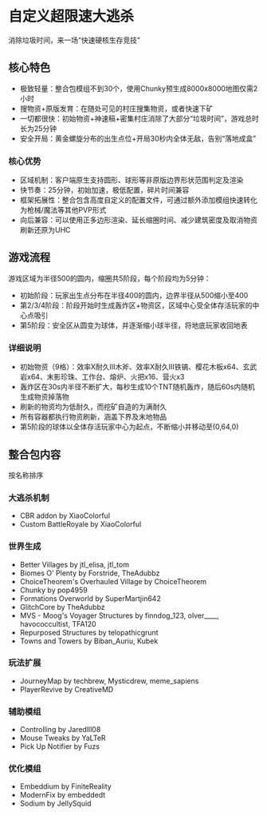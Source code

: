 # 自定义超限速大逃杀

消除垃圾时间，来一场“快速硬核生存竞技”

## 核心特色

- 极致轻量：整合包模组不到30个，使用Chunky预生成8000x8000地图仅需2小时
- 搜物资+原版发育：在随处可见的村庄搜集物资，或者快速下矿
- 一切都很快：初始物资+神速稿+密集村庄消除了大部分“垃圾时间”，游戏总时长为25分钟
- 安全开局：黄金螺旋分布的出生点位+开局30秒内全体无敌，告别“落地成盒”

### 核心优势

- 区域机制：客户端原生支持圆形、球形等非原版边界形状范围判定及渲染
- 快节奏：25分钟，初始加速，极低配置，碎片时间兼容
- 框架拓展性：整合包含高度自定义的配置文件，可通过额外添加模组快速转化为枪械/魔法等其他PVP形式
- 向后兼容：可以使用正多边形渲染、延长缩圈时间、减少建筑密度及取消物资刷新还原为UHC

## 游戏流程

游戏区域为半径500的圆内，缩圈共5阶段，每个阶段均为5分钟：
- 初始阶段：玩家出生点分布在半径400的圆内，边界半径从500缩小至400
- 第2/3/4阶段：阶段开始时生成轰炸区+物资区，区域中心受全体存活玩家的中心点吸引
- 第5阶段：安全区从圆变为球体，并逐渐缩小球半径，将地底玩家收回地表

### 详细说明

- 初始物资（9格）：效率X耐久Ⅲ木斧、效率X耐久Ⅲ铁镐、樱花木板x64、玄武岩x64、末影珍珠、工作台、熔炉、火把x16、营火x3
- 轰炸区在30s内半径不断扩大，每秒生成10个TNT随机轰炸，随后60s内随机生成物资掉落物
- 刷新的物资均为低耐久，而挖矿自造的为满耐久
- 所有容器都执行物资刷新，涵盖下界及末地物品
- 第5阶段的球体以全体存活玩家中心为起点，不断缩小并移动至(0,64,0)


## 整合包内容
按名称排序

### 大逃杀机制

- CBR addon by XiaoColorful
- Custom BattleRoyale by XiaoColorful

### 世界生成

- Better Villages by jtl_elisa, jtl_tom
- Biomes O' Plenty by Forstride, TheAdubbz
- ChoiceTheorem's Overhauled Village by ChoiceTheorem
- Chunky by pop4959
- Formations Overworld by SuperMartjin642
- GlitchCore by TheAdubbz
- MVS - Moog's Voyager Structures by finndog_123, olver___\_, havococcultist, TFA120
- Repurposed Structures by telopathicgrunt
- Towns and Towers by Biban_Auriu, Kubek

### 玩法扩展

- JourneyMap by techbrew, Mysticdrew, meme_sapiens
- PlayerRevive by CreativeMD

### 辅助模组

- Controlling by Jaredlll08
- Mouse Tweaks by YaLTeR
- Pick Up Notifier by Fuzs

### 优化模组

- Embeddium by FiniteReality
- ModernFix by embeddedt
- Sodium by JellySquid
